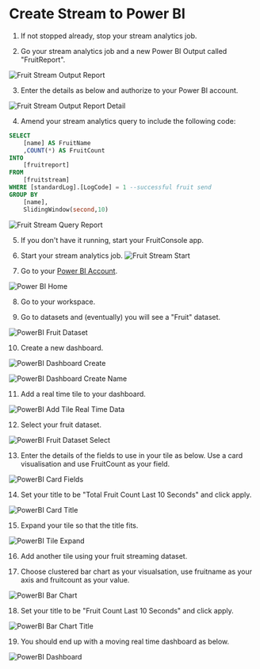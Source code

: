 
# Create Stream to Power BI

1. If not stopped already, stop your stream analytics job.

1. Go your stream analytics job and a new Power BI Output called "FruitReport".

![Fruit Stream Output Report](Images/FruitStreamOutputReport.PNG)

3. Enter the details as below and authorize to your Power BI account.

![Fruit Stream Output Report Detail](Images/FruitStreamOutputReportDetail.PNG)

4. Amend your stream analytics query to include the following code:

```sql
SELECT
    [name] AS FruitName
    ,COUNT(*) AS FruitCount
INTO
    [fruitreport]
FROM
    [fruitstream]
WHERE [standardLog].[LogCode] = 1 --successful fruit send
GROUP BY 
    [name],
    SlidingWindow(second,10)
```
![Fruit Stream Query Report](Images/FruitStreamQueryReport.PNG)

5. If you don't have it running, start your FruitConsole app.

6. Start your stream analytics job.
![Fruit Stream Start](Images/FruitStreamStart.PNG)


7. Go to your [Power BI Account](https://app.powerbi.com/home).

![Power BI Home](Images/PowerBIHome.PNG)

8. Go to your workspace. 

9. Go to datasets and (eventually) you will see a "Fruit" dataset.

![PowerBI Fruit Dataset](Images/PowerBIFruitDataset.PNG)

10. Create a new dashboard.

![PowerBI Dashboard Create](Images/PowerBIDashboardCreate.PNG)

![PowerBI Dashboard Create Name](Images/PowerBIDashboardCreateName.PNG)

11. Add a real time tile to your dashboard.

![PowerBI Add Tile Real Time Data](Images/PowerBIAddTileRealTimeData.PNG)

12. Select your fruit dataset. 

![PowerBI Fruit Dataset Select](Images/PowerBIFruitDatasetSelect.PNG)


13. Enter the details of the fields to use in your tile as below. Use a card visualisation and use FruitCount as your field. 

![PowerBI Card Fields](Images/PowerBICardFields.PNG)

14. Set your title to be "Total Fruit Count Last 10 Seconds" and click apply.

![PowerBI Card Title](Images/PowerBICardTitle.PNG)

15. Expand your tile so that the title fits.

![PowerBI Tile Expand](Images/PowerBITileExpand.PNG)

16. Add another tile using your fruit streaming dataset.

17. Choose clustered bar chart as your visualsation, use fruitname as your axis and fruitcount as your value.

![PowerBI Bar Chart](Images/PowerBIBarChart.PNG)

18. Set your title to be "Fruit Count Last 10 Seconds" and click apply.

![PowerBI Bar Chart Title](Images/PowerBIBarChartTitle.PNG)

19. You should end up with a moving real time dashboard as below.

![PowerBI Dashboard](Images/PowerBIDashboard.PNG)